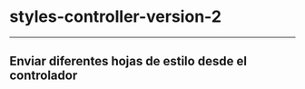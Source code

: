 # styles-controller-version-2
--------------

## Enviar diferentes hojas de estilo desde el controlador
